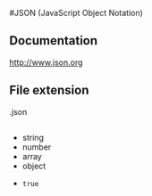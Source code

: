 #JSON (JavaScript Object Notation)

## Documentation
 http://www.json.org

 ## File extension

 .json

 ##

 -    string
 -    number
 -    array
 -    object
-     true